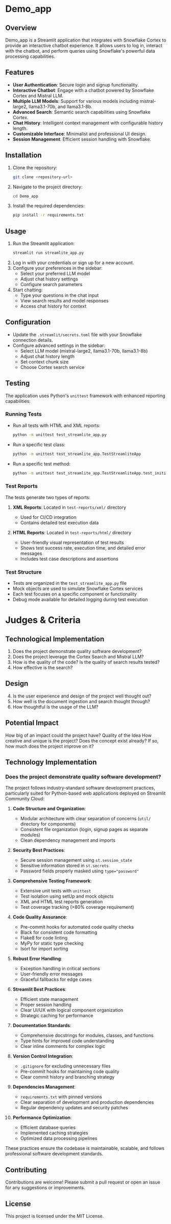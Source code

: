 # Demo_app

## Overview
Demo_app is a Streamlit application that integrates with Snowflake Cortex to provide an interactive chatbot experience. It allows users to log in, interact with the chatbot, and perform queries using Snowflake's powerful data processing capabilities.

## Features
- **User Authentication**: Secure login and signup functionality.
- **Interactive Chatbot**: Engage with a chatbot powered by Snowflake Cortex and Mistral LLM.
- **Multiple LLM Models**: Support for various models including mistral-large2, llama3.1-70b, and llama3.1-8b.
- **Advanced Search**: Semantic search capabilities using Snowflake Cortex.
- **Chat History**: Intelligent context management with configurable history length.
- **Customizable Interface**: Minimalist and professional UI design.
- **Session Management**: Efficient session handling with Snowflake.

## Installation
1. Clone the repository:
   ```bash
   git clone <repository-url>
   ```
2. Navigate to the project directory:
   ```bash
   cd Demo_app
   ```
3. Install the required dependencies:
   ```bash
   pip install -r requirements.txt
   ```

## Usage
1. Run the Streamlit application:
   ```bash
   streamlit run streamlite_app.py
   ```
2. Log in with your credentials or sign up for a new account.
3. Configure your preferences in the sidebar:
   - Select your preferred LLM model
   - Adjust chat history settings
   - Configure search parameters
4. Start chatting:
   - Type your questions in the chat input
   - View search results and model responses
   - Access chat history for context

## Configuration
- Update the `.streamlit/secrets.toml` file with your Snowflake connection details.
- Configure advanced settings in the sidebar:
  - Select LLM model (mistral-large2, llama3.1-70b, llama3.1-8b)
  - Adjust chat history length
  - Set context chunk size
  - Choose Cortex search service

## Testing
The application uses Python's `unittest` framework with enhanced reporting capabilities:

### Running Tests
- Run all tests with HTML and XML reports:
  ```bash
  python -m unittest test_streamlite_app.py
  ```
- Run a specific test class:
  ```bash
  python -m unittest test_streamlite_app.TestStreamliteApp
  ```
- Run a specific test method:
  ```bash
  python -m unittest test_streamlite_app.TestStreamliteApp.test_initialize_session
  ```

### Test Reports
The tests generate two types of reports:
1. **XML Reports**: Located in `test-reports/xml/` directory
   - Used for CI/CD integration
   - Contains detailed test execution data

2. **HTML Reports**: Located in `test-reports/html/` directory
   - User-friendly visual representation of test results
   - Shows test success rate, execution time, and detailed error messages
   - Includes test case descriptions and assertions

### Test Structure
- Tests are organized in the `test_streamlite_app.py` file
- Mock objects are used to simulate Snowflake Cortex services
- Each test focuses on a specific component or functionality
- Debug mode available for detailed logging during test execution


# Judges & Criteria
## Technological Implementation
1. Does the project demonstrate quality software development?
2. Does the project leverage the Cortex Search and Mistral LLM?
3. How is the quality of the code? Is the quality of search results tested?
4. How effective is the search?

## Design
4. Is the user experience and design of the project well thought out?
5. How well is the document ingestion and search thought through?
6. How thoughtful is the usage of the LLM?

## Potential Impact
How big of an impact could the project have?
Quality of the Idea
How creative and unique is the project? Does the concept exist already? If so, how much does the project improve on it?

## Technology Implementation

### Does the project demonstrate quality software development?

The project follows industry-standard software development practices, particularly suited for Python-based web applications deployed on Streamlit Community Cloud:

1. **Code Structure and Organization**:
   - Modular architecture with clear separation of concerns (`util/` directory for components)
   - Consistent file organization (login, signup pages as separate modules)
   - Clean dependency management and imports

2. **Security Best Practices**:
   - Secure session management using `st.session_state`
   - Sensitive information stored in `st.secrets`
   - Password fields properly masked using `type="password"`

3. **Comprehensive Testing Framework**:
   - Extensive unit tests with `unittest`
   - Test isolation using setUp and mock objects
   - XML and HTML test reports generation
   - Test coverage tracking (>80% coverage requirement)

4. **Code Quality Assurance**:
   - Pre-commit hooks for automated code quality checks
   - Black for consistent code formatting
   - Flake8 for code linting
   - MyPy for static type checking
   - Isort for import sorting

5. **Robust Error Handling**:
   - Exception handling in critical sections
   - User-friendly error messages
   - Graceful fallbacks for edge cases

6. **Streamlit Best Practices**:
   - Efficient state management
   - Proper session handling
   - Clear UI/UX with logical component organization
   - Strategic caching for performance

7. **Documentation Standards**:
   - Comprehensive docstrings for modules, classes, and functions
   - Type hints for improved code understanding
   - Clear inline comments for complex logic

8. **Version Control Integration**:
   - `.gitignore` for excluding unnecessary files
   - Pre-commit hooks for maintaining code quality
   - Clear commit history and branching strategy

9. **Dependencies Management**:
   - `requirements.txt` with pinned versions
   - Clear separation of development and production dependencies
   - Regular dependency updates and security patches

10. **Performance Optimization**:
    - Efficient database queries
    - Implemented caching strategies
    - Optimized data processing pipelines

These practices ensure the codebase is maintainable, scalable, and follows professional software development standards.

## Contributing
Contributions are welcome! Please submit a pull request or open an issue for any suggestions or improvements.

## License
This project is licensed under the MIT License.
